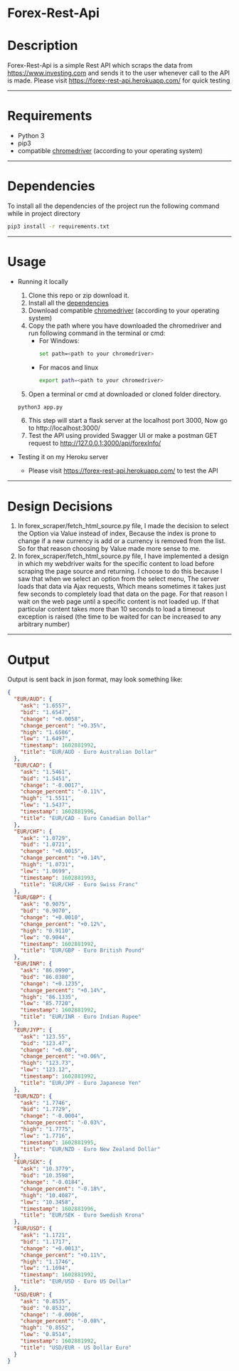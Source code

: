 # Forex-Rest-Api

# Description
Forex-Rest-Api is a simple Rest API which scraps the data from https://www.investing.com and sends it to the user whenever call to the API is made. Please visit https://forex-rest-api.herokuapp.com/ for quick testing

------------------
# Requirements
- Python 3
- pip3
- compatible [chromedriver](https://chromedriver.chromium.org/downloads) (according to your operating system)
-----------------
# Dependencies
To install all the dependencies of the project run the following command while in project directory
```bash
pip3 install -r requirements.txt
```
-------------------
# Usage
- Running it locally
    1. Clone this repo or zip download it.
    2. Install all the [dependencies](#dependencies)
    3. Download compatible [chromedriver](https://chromedriver.chromium.org/downloads) (according to your operating system)
    4. Copy the path where you have downloaded the chromedriver and run following command in the terminal or cmd:
        - For Windows:
            ```bash
            set path=<path to your chromedriver>
            ```
        - For macos and linux
             ```bash
            export path=<path to your chromedriver>
            ```
    5. Open a terminal or cmd at downloaded or cloned folder directory.
    ```bash 
    python3 app.py
    ```
    6. This step will start a flask server at the localhost port 3000, Now go to http://localhost:3000/
    7. Test the API using provided Swagger UI or make a postman GET request to http://127.0.0.1:3000/api/forexInfo/

- Testing it on my Heroku server
    - Please visit https://forex-rest-api.herokuapp.com/ to test the API
-----------------------
# Design Decisions
1. In forex_scraper/fetch_html_source.py file, I made the decision to select the Option via Value instead of index, Because the index is prone to change if a new currency is add or a currency is removed from the list. So for that reason choosing by Value made more sense to me.
2. In forex_scraper/fetch_html_source.py file, I have implemented a design in which my webdriver waits for the specific content to load before scraping the page source and returning. I choose to do this because I saw that when we select an option from the select menu, The server loads that data via Ajax requests, Which means sometimes it takes just few seconds to completely load that data on the page. For that reason I wait on the web page until a specific content is not loaded up. If that particular content takes more than 10 seconds to load a timeout exception is raised (the time to be waited for can be increased to any arbitrary number) 
----------------------
# Output
Output is sent back in json format, may look something like:
```json
{
  "EUR/AUD": {
    "ask": "1.6557",
    "bid": "1.6547",
    "change": "+0.0058",
    "change_percent": "+0.35%",
    "high": "1.6586",
    "low": "1.6497",
    "timestamp": 1602881992,
    "title": "EUR/AUD - Euro Australian Dollar"
  },
  "EUR/CAD": {
    "ask": "1.5461",
    "bid": "1.5451",
    "change": "-0.0017",
    "change_percent": "-0.11%",
    "high": "1.5511",
    "low": "1.5437",
    "timestamp": 1602881996,
    "title": "EUR/CAD - Euro Canadian Dollar"
  },
  "EUR/CHF": {
    "ask": "1.0729",
    "bid": "1.0721",
    "change": "+0.0015",
    "change_percent": "+0.14%",
    "high": "1.0731",
    "low": "1.0699",
    "timestamp": 1602881993,
    "title": "EUR/CHF - Euro Swiss Franc"
  },
  "EUR/GBP": {
    "ask": "0.9075",
    "bid": "0.9070",
    "change": "+0.0010",
    "change_percent": "+0.12%",
    "high": "0.9110",
    "low": "0.9044",
    "timestamp": 1602881992,
    "title": "EUR/GBP - Euro British Pound"
  },
  "EUR/INR": {
    "ask": "86.0990",
    "bid": "86.0380",
    "change": "+0.1235",
    "change_percent": "+0.14%",
    "high": "86.1335",
    "low": "85.7720",
    "timestamp": 1602881992,
    "title": "EUR/INR - Euro Indian Rupee"
  },
  "EUR/JYP": {
    "ask": "123.55",
    "bid": "123.47",
    "change": "+0.08",
    "change_percent": "+0.06%",
    "high": "123.73",
    "low": "123.12",
    "timestamp": 1602881992,
    "title": "EUR/JPY - Euro Japanese Yen"
  },
  "EUR/NZD": {
    "ask": "1.7746",
    "bid": "1.7729",
    "change": "-0.0004",
    "change_percent": "-0.03%",
    "high": "1.7775",
    "low": "1.7716",
    "timestamp": 1602881995,
    "title": "EUR/NZD - Euro New Zealand Dollar"
  },
  "EUR/SEK": {
    "ask": "10.3779",
    "bid": "10.3598",
    "change": "-0.0184",
    "change_percent": "-0.18%",
    "high": "10.4087",
    "low": "10.3458",
    "timestamp": 1602881996,
    "title": "EUR/SEK - Euro Swedish Krona"
  },
  "EUR/USD": {
    "ask": "1.1721",
    "bid": "1.1717",
    "change": "+0.0013",
    "change_percent": "+0.11%",
    "high": "1.1746",
    "low": "1.1694",
    "timestamp": 1602881992,
    "title": "EUR/USD - Euro US Dollar"
  },
  "USD/EUR": {
    "ask": "0.8535",
    "bid": "0.8532",
    "change": "-0.0006",
    "change_percent": "-0.08%",
    "high": "0.8552",
    "low": "0.8514",
    "timestamp": 1602881992,
    "title": "USD/EUR - US Dollar Euro"
  }
}
```
